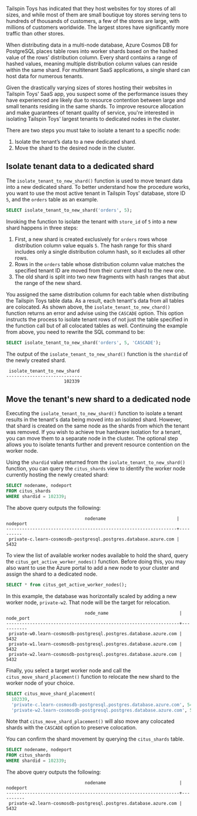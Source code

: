 Tailspin Toys has indicated that they host websites for toy stores of all sizes, and while most of them are small boutique toy stores serving tens to hundreds of thousands of customers, a few of the stores are large, with millions of customers worldwide. The largest stores have significantly more traffic than other stores.

When distributing data in a multi-node database, Azure Cosmos DB for PostgreSQL places table rows into worker shards based on the hashed value of the rows’ distribution column. Every shard contains a range of hashed values, meaning multiple distribution column values can reside within the same shard. For multitenant SaaS applications, a single shard can host data for numerous tenants.

Given the drastically varying sizes of stores hosting their websites in Tailspin Toys' SaaS app, you suspect some of the performance issues they have experienced are likely due to resource contention between large and small tenants residing in the same shards. To improve resource allocation and make guarantees of tenant quality of service, you're interested in isolating Tailspin Toys' largest tenants to dedicated nodes in the cluster.

There are two steps you must take to isolate a tenant to a specific node:

1. Isolate the tenant’s data to a new dedicated shard.
2. Move the shard to the desired node in the cluster.

## Isolate tenant data to a dedicated shard

The `isolate_tenant_to_new_shard()` function is used to move tenant data into a new dedicated shard. To better understand how the procedure works, you want to use the most active tenant in Tailspin Toys' database, store ID `5`, and the `orders` table as an example.

```sql
SELECT isolate_tenant_to_new_shard('orders', 5);
```

Invoking the function to isolate the tenant with `store_id` of `5` into a new shard happens in three steps:

1. First, a new shard is created exclusively for `orders` rows whose distribution column value equals `5`. The hash range for this shard includes only a single distribution column hash, so it excludes all other rows.
2. Rows in the `orders` table whose distribution column value matches the specified tenant ID are moved from their current shard to the new one.
3. The old shard is split into two new fragments with hash ranges that abut the range of the new shard.

You assigned the same distribution column for each table when distributing the Tailspin Toys table data. As a result, each tenant's data from all tables are colocated. As shown above, the `isolate_tenant_to_new_chard()` function returns an error and advise using the `CASCADE` option. This option instructs the process to isolate tenant rows of not just the table specified in the function call but of all colocated tables as well. Continuing the example from above, you need to rewrite the SQL command to be:

```sql
SELECT isolate_tenant_to_new_shard('orders', 5, 'CASCADE');
```

The output of the `isolate_tenant_to_new_shard()` function is the `shardid` of the newly created shard.

```text
 isolate_tenant_to_new_shard 
-----------------------------
                      102339
```

## Move the tenant's new shard to a dedicated node

Executing the `isolate_tenant_to_new_shard()` function to isolate a tenant results in the tenant's data being moved into an isolated shard. However, that shard is created on the same node as the shards from which the tenant was removed. If you wish to achieve true hardware isolation for a tenant, you can move them to a separate node in the cluster. The optional step allows you to isolate tenants further and prevent resource contention on the worker node.

Using the `shardid` value returned from the `isolate_tenant_to_new_shard()` function, you can query the `citus_shards` view to identify the worker node currently hosting the newly created shard:

```sql
SELECT nodename, nodeport
FROM citus_shards
WHERE shardid = 102339;
```

The above query outputs the following:

```text
                              nodename                           | nodeport 
-----------------------------------------------------------------+----------
 private-c.learn-cosmosdb-postgresql.postgres.database.azure.com |     5432
```

To view the list of available worker nodes available to hold the shard, query the `citus_get_active_worker_nodes()` function. Before doing this, you may also want to use the Azure portal to add a new node to your cluster and assign the shard to a dedicated node.

```sql
SELECT * from citus_get_active_worker_nodes();
```

In this example, the database was horizontally scaled by adding a new worker node, `private-w2`. That node will be the target for relocation.

```text
                              node_name                           | node_port 
------------------------------------------------------------------+-----------
 private-w0.learn-cosmosdb-postgresql.postgres.database.azure.com |      5432
 private-w1.learn-cosmosdb-postgresql.postgres.database.azure.com |      5432
 private-w2.learn-cosmosdb-postgresql.postgres.database.azure.com |      5432
```

Finally, you select a target worker node and call the `citus_move_shard_placement()` function to relocate the new shard to the worker node of your choice.

```sql
SELECT citus_move_shard_placement(
  102339,
  'private-c.learn-cosmosdb-postgresql.postgres.database.azure.com', 5432,
  'private-w2.learn-cosmosdb-postgresql.postgres.database.azure.com', 5432);
```

Note that `citus_move_shard_placement()` will also move any colocated shards with the `CASCADE` option to preserve colocation.

You can confirm the shard movement by querying the `citus_shards` table.

```sql
SELECT nodename, nodeport
FROM citus_shards
WHERE shardid = 102339;
```

The above query outputs the following:

```text
                              nodename                            | nodeport 
------------------------------------------------------------------+----------
 private-w2.learn-cosmosdb-postgresql.postgres.database.azure.com |     5432
```
